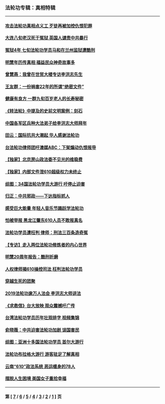 ### 法轮功专辑：真相特辑
---
#### [攻击法轮功真相点义工 歹徒再被加控仇恨犯罪](../../pages/nf4389/n13601019.md?05250430) 
#### [大连八旬老汉死于冤狱 英国人谴责中共暴行](../../pages/nf4389/n13480118.md?05250430) 
#### [冤狱4年 七旬法轮功学员马和在兰州监狱遭酷刑](../../pages/nf4389/n13304688.md?05250430) 
#### [明慧年历传真相 福益民众神奇故事多](../../pages/nf4389/n13294545.md?05250430) 
#### [曾慧燕：我曾在世贸大楼专访李洪志先生](../../pages/nf4389/n12898729.md?05250430) 
#### [王友群：一份祸害22年的所谓“绝密文件”](../../pages/nf4389/n12871750.md?05250430) 
#### [健康有良方 一群九旬百岁老人的长寿秘密](../../pages/nf4389/n12847475.md?05250430) 
#### [《转法轮》中提及的史前文明案例：刻石](../../pages/nf4389/n12758577.md?05250430) 
#### [中国各军区兵种大法弟子给李洪志大师拜年](../../pages/nf4389/n12750047.md?05250430) 
#### [田云：国际抗共大潮起 华人感谢法轮功](../../pages/nf4389/n12357708.md?05250430) 
#### [台法轮功律师团吁澳媒ABC：下架煽动仇恨报导](../../pages/nf4389/n12279917.md?05250430) 
#### [【独家】北京房山政法委不见光的维稳费](../../pages/nf4389/n12031979.md?05250430) 
#### [【独家】内部文件泄610超级权力未终止](../../pages/nf4389/n12023895.md?05250430) 
#### [组图：34国法轮功学员大游行 吁停止迫害](../../pages/nf4389/n11492658.md?05250430) 
#### [归正：中共邪政——下达指标抓人](../../pages/nf4389/n11474770.md?05250430) 
#### [感受巨大能量 年轻人音乐节踊跃学法轮功](../../pages/nf4389/n11441981.md?05250430) 
#### [怕被举报 黑龙江肇东610人员不敢报真名](../../pages/nf4389/n11436499.md?05250430) 
#### [法轮功学员遭枉判 律师：刑法三百条造奇冤](../../pages/nf4389/n11433943.md?05250430) 
#### [【专访】走入两位法轮功修炼者的内心世界](../../pages/nf4389/n11415623.md?05250430) 
#### [明慧20周年报告：酷刑折磨](../../pages/nf4389/n11387954.md?05250430) 
#### [人权律师揭610操控司法 枉判法轮功学员](../../pages/nf4389/n11313370.md?05250430) 
#### [穿越生死的团聚](../../pages/nf4389/n11258922.md?05250430) 
#### [2019法轮功逾万人法会 李洪志大师讲法](../../pages/nf4389/n11265303.md?05250430) 
#### [《求救信》台大放映 观众震撼吁广传](../../pages/nf4389/n10922251.md?05250430) 
#### [台湾法轮功学员历年壮观排字 视频集锦](../../pages/nf4389/n10878789.md?05250430) 
#### [俞晓薇：中共迫害法轮功加剧 误国害民](../../pages/nf4389/n10859260.md?05250430) 
#### [组图：亚洲十多国法轮功学员 首尔大游行](../../pages/nf4389/n10781149.md?05250430) 
#### [法轮功布拉格大游行 游客驻足了解真相](../../pages/nf4389/n10749360.md?05250430) 
#### [云南“610”政法系统 恶运缠身的78人](../../pages/nf4389/n10747534.md?05250430) 
#### [摆脱人生困境 美国女子重拾幸福](../../pages/nf4389/n10688678.md?05250430) 

---
#### 第 [ [7](./7.md?05250430) / [6](./6.md?05250430) / [5](./5.md?05250430) / [4](./4.md?05250430) / [3](./3.md?05250430) / [2](./2.md?05250430) / [1](./1.md?05250430) ] 页
